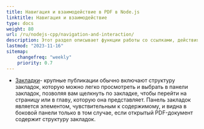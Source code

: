 ```yaml
---
title: Навигация и взаимодействие в PDF в Node.js
linktitle: Навигация и взаимодействие
type: docs
weight: 80
url: /ru/nodejs-cpp/navigation-and-interaction/
description: Этот раздел описывает функции работы со ссылками, действиями и закладками в Node.js.
lastmod: "2023-11-16"
sitemap:
    changefreq: "weekly"
    priority: 0.7
---
```


- [Закладки](/pdf/ru/nodejs-cpp/bookmark/)- крупные публикации обычно включают структуру закладок, которую можно легко просмотреть и выбрать в панели закладок, позволяя вам щелкнуть по закладке, чтобы перейти на страницу или в главу, которую она представляет. Панель закладок является элементом, чувствительным к содержимому, и видна в боковой панели только в том случае, если открытый PDF-документ содержит структуру закладок.